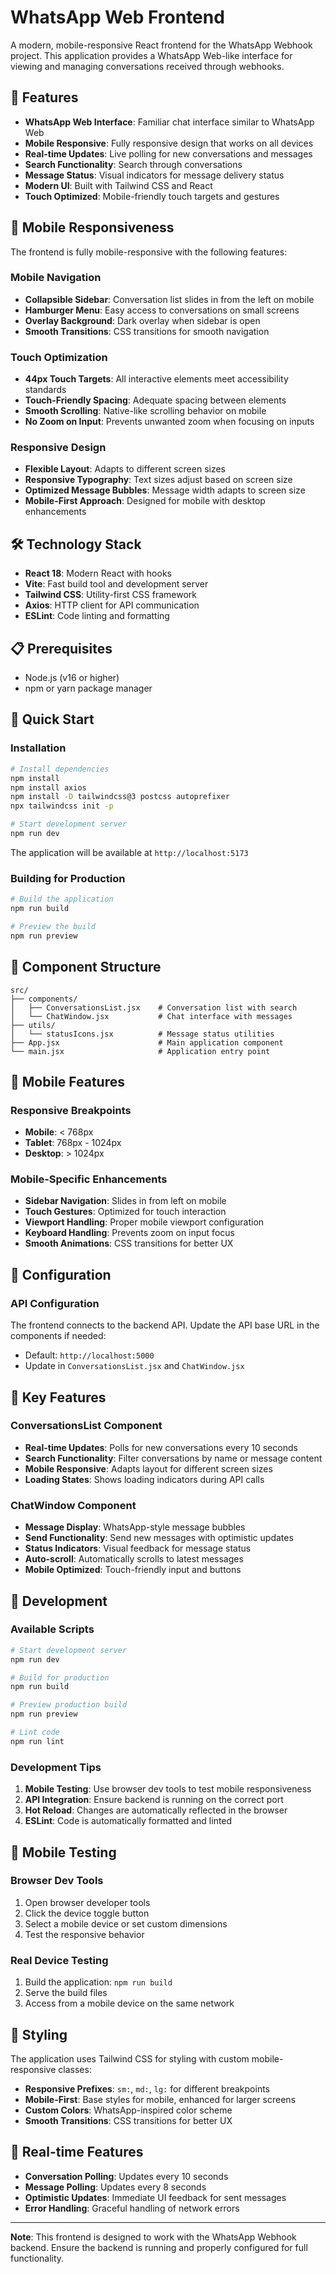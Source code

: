 # WhatsApp Web Frontend

A modern, mobile-responsive React frontend for the WhatsApp Webhook project. This application provides a WhatsApp Web-like interface for viewing and managing conversations received through webhooks.

## 🚀 Features

- **WhatsApp Web Interface**: Familiar chat interface similar to WhatsApp Web
- **Mobile Responsive**: Fully responsive design that works on all devices
- **Real-time Updates**: Live polling for new conversations and messages
- **Search Functionality**: Search through conversations
- **Message Status**: Visual indicators for message delivery status
- **Modern UI**: Built with Tailwind CSS and React
- **Touch Optimized**: Mobile-friendly touch targets and gestures

## 📱 Mobile Responsiveness

The frontend is fully mobile-responsive with the following features:

### Mobile Navigation
- **Collapsible Sidebar**: Conversation list slides in from the left on mobile
- **Hamburger Menu**: Easy access to conversations on small screens
- **Overlay Background**: Dark overlay when sidebar is open
- **Smooth Transitions**: CSS transitions for smooth navigation

### Touch Optimization
- **44px Touch Targets**: All interactive elements meet accessibility standards
- **Touch-Friendly Spacing**: Adequate spacing between elements
- **Smooth Scrolling**: Native-like scrolling behavior on mobile
- **No Zoom on Input**: Prevents unwanted zoom when focusing on inputs

### Responsive Design
- **Flexible Layout**: Adapts to different screen sizes
- **Responsive Typography**: Text sizes adjust based on screen size
- **Optimized Message Bubbles**: Message width adapts to screen size
- **Mobile-First Approach**: Designed for mobile with desktop enhancements

## 🛠️ Technology Stack

- **React 18**: Modern React with hooks
- **Vite**: Fast build tool and development server
- **Tailwind CSS**: Utility-first CSS framework
- **Axios**: HTTP client for API communication
- **ESLint**: Code linting and formatting

## 📋 Prerequisites

- Node.js (v16 or higher)
- npm or yarn package manager

## 🚀 Quick Start

### Installation

```bash
# Install dependencies
npm install
npm install axios
npm install -D tailwindcss@3 postcss autoprefixer
npx tailwindcss init -p

# Start development server
npm run dev
```

The application will be available at `http://localhost:5173`

### Building for Production

```bash
# Build the application
npm run build

# Preview the build
npm run preview
```

## 🎨 Component Structure

```
src/
├── components/
│   ├── ConversationsList.jsx    # Conversation list with search
│   └── ChatWindow.jsx           # Chat interface with messages
├── utils/
│   └── statusIcons.jsx          # Message status utilities
├── App.jsx                      # Main application component
└── main.jsx                     # Application entry point
```

## 📱 Mobile Features

### Responsive Breakpoints
- **Mobile**: < 768px
- **Tablet**: 768px - 1024px
- **Desktop**: > 1024px

### Mobile-Specific Enhancements
- **Sidebar Navigation**: Slides in from left on mobile
- **Touch Gestures**: Optimized for touch interaction
- **Viewport Handling**: Proper mobile viewport configuration
- **Keyboard Handling**: Prevents zoom on input focus
- **Smooth Animations**: CSS transitions for better UX

## 🔧 Configuration

### API Configuration
The frontend connects to the backend API. Update the API base URL in the components if needed:

- Default: `http://localhost:5000`
- Update in `ConversationsList.jsx` and `ChatWindow.jsx`



## 🎯 Key Features

### ConversationsList Component
- **Real-time Updates**: Polls for new conversations every 10 seconds
- **Search Functionality**: Filter conversations by name or message content
- **Mobile Responsive**: Adapts layout for different screen sizes
- **Loading States**: Shows loading indicators during API calls

### ChatWindow Component
- **Message Display**: WhatsApp-style message bubbles
- **Send Functionality**: Send new messages with optimistic updates
- **Status Indicators**: Visual feedback for message status
- **Auto-scroll**: Automatically scrolls to latest messages
- **Mobile Optimized**: Touch-friendly input and buttons

## 🚀 Development

### Available Scripts

```bash
# Start development server
npm run dev

# Build for production
npm run build

# Preview production build
npm run preview

# Lint code
npm run lint
```

### Development Tips

1. **Mobile Testing**: Use browser dev tools to test mobile responsiveness
2. **API Integration**: Ensure backend is running on the correct port
3. **Hot Reload**: Changes are automatically reflected in the browser
4. **ESLint**: Code is automatically formatted and linted

## 📱 Mobile Testing

### Browser Dev Tools
1. Open browser developer tools
2. Click the device toggle button
3. Select a mobile device or set custom dimensions
4. Test the responsive behavior

### Real Device Testing
1. Build the application: `npm run build`
2. Serve the build files
3. Access from a mobile device on the same network

## 🎨 Styling

The application uses Tailwind CSS for styling with custom mobile-responsive classes:

- **Responsive Prefixes**: `sm:`, `md:`, `lg:` for different breakpoints
- **Mobile-First**: Base styles for mobile, enhanced for larger screens
- **Custom Colors**: WhatsApp-inspired color scheme
- **Smooth Transitions**: CSS transitions for better UX

## 🔄 Real-time Features

- **Conversation Polling**: Updates every 10 seconds
- **Message Polling**: Updates every 8 seconds
- **Optimistic Updates**: Immediate UI feedback for sent messages
- **Error Handling**: Graceful handling of network errors

---

**Note**: This frontend is designed to work with the WhatsApp Webhook backend. Ensure the backend is running and properly configured for full functionality.
